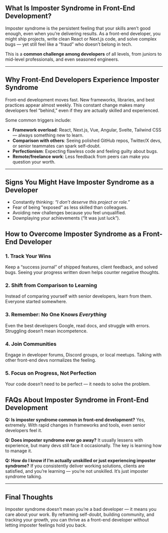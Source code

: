 ## What Is Imposter Syndrome in Front-End Development?

Imposter syndrome is the persistent feeling that your skills aren’t good enough, even when you’re delivering results. As a front-end developer, you might ship projects, write clean React or Next.js code, and solve complex bugs — yet still feel like a “fraud” who doesn’t belong in tech.

This is a **common challenge among developers** of all levels, from juniors to mid-level professionals, and even seasoned engineers.

---

## Why Front-End Developers Experience Imposter Syndrome

Front-end development moves fast. New frameworks, libraries, and best practices appear almost weekly. This constant change makes many developers feel “behind,” even if they are actually skilled and experienced.

Some common triggers include:

- **Framework overload**: React, Next.js, Vue, Angular, Svelte, Tailwind CSS — always something new to learn.
- **Comparison with others**: Seeing polished GitHub repos, Twitter/X devs, or senior teammates can spark self-doubt.
- **Perfectionism**: Expecting flawless code and feeling guilty about bugs.
- **Remote/freelance work**: Less feedback from peers can make you question your worth.

---

## Signs You Might Have Imposter Syndrome as a Developer

- Constantly thinking: _“I don’t deserve this project or role.”_
- Fear of being “exposed” as less skilled than colleagues.
- Avoiding new challenges because you feel unqualified.
- Downplaying your achievements (“It was just luck”).

## How to Overcome Imposter Syndrome as a Front-End Developer

### 1. Track Your Wins

Keep a “success journal” of shipped features, client feedback, and solved bugs. Seeing your progress written down helps counter negative thoughts.

### 2. Shift from Comparison to Learning

Instead of comparing yourself with senior developers, learn from them. Everyone started somewhere.

### 3. Remember: No One Knows _Everything_

Even the best developers Google, read docs, and struggle with errors. Struggling doesn’t mean incompetence.

### 4. Join Communities

Engage in developer forums, Discord groups, or local meetups. Talking with other front-end devs normalizes the feeling.

### 5. Focus on Progress, Not Perfection

Your code doesn’t need to be perfect — it needs to solve the problem.

## FAQs About Imposter Syndrome in Front-End Development

**Q: Is imposter syndrome common in front-end development?**
Yes, extremely. With rapid changes in frameworks and tools, even senior developers feel it.

**Q: Does imposter syndrome ever go away?**
It usually lessens with experience, but many devs still face it occasionally. The key is learning how to manage it.

**Q: How do I know if I’m actually unskilled or just experiencing imposter syndrome?**
If you consistently deliver working solutions, clients are satisfied, and you’re learning — you’re not unskilled. It’s just imposter syndrome talking.

---

## Final Thoughts

Imposter syndrome doesn’t mean you’re a bad developer — it means you care about your work. By reframing self-doubt, building community, and tracking your growth, you can thrive as a front-end developer without letting imposter feelings hold you back.
